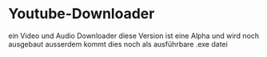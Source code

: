 # Youtube-Downloader
ein Video und Audio Downloader
diese Version ist eine Alpha und wird noch ausgebaut
ausserdem kommt dies noch als ausführbare .exe datei

